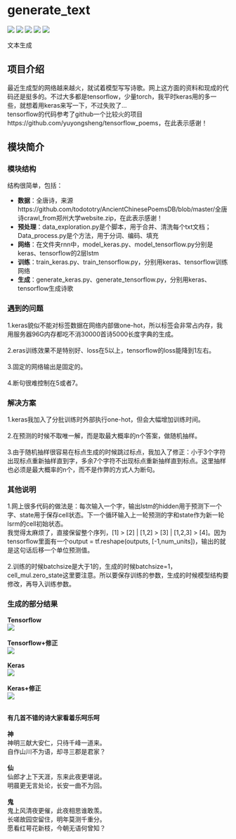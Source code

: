 # generate_text
[![](https://img.shields.io/badge/Python-3.5,3.6-blue.svg)](https://www.python.org/)
[![](https://img.shields.io/badge/pandas-0.23.0-brightgreen.svg)](https://pypi.python.org/pypi/pandas/0.23.0)
[![](https://img.shields.io/badge/numpy-1.14.3-brightgreen.svg)](https://pypi.python.org/pypi/numpy/1.14.3)
[![](https://img.shields.io/badge/keras-2.1.6-brightgreen.svg)](https://pypi.python.org/pypi/keras/2.1.6)
[![](https://img.shields.io/badge/tensorflow-1.6.0-brightgreen.svg)](https://pypi.python.org/pypi/tensorflow/1.6.0)<br>

文本生成

## **项目介绍**
最近生成型的网络越来越火，就试着模型写写诗歌。网上这方面的资料和现成的代码还是挺多的。不过大多都是tensorflow，少量torch，我平时keras用的多一些，就想着用keras来写一下，不过失败了...<br>
tensorflow的代码参考了github一个比较火的项目https://github.com/yuyongsheng/tensorflow_poems，在此表示感谢！

## **模块简介**
### 模块结构
结构很简单，包括：<br>
* **数据**：全唐诗，来源https://github.com/todototry/AncientChinesePoemsDB/blob/master/全唐诗crawl_from郑州大学website.zip，在此表示感谢！<br>
* **预处理**：data_exploration.py是个脚本，用于合并、清洗每个txt文档；Data_process.py是个方法，用于分词、编码、填充<br>
* **网络**：在文件夹rnn中，model_keras.py、model_tensorflow.py分别是keras、tensorflow的2层lstm<br>
* **训练**：train_keras.py、train_tensorflow.py，分别用keras、tensorflow训练网络<br>
* **生成**：generate_keras.py、generate_tensorflow.py，分别用keras、tensorflow生成诗歌<br>

### 遇到的问题
1.keras貌似不能对标签数据在网络内部做one-hot，所以标签会非常占内存，我用服务器96G内存都吃不消30000首诗5000长度字典的生成。<br>
<br>
2.eras训练效果不是特别好、loss在5以上，tensorflow的loss能降到1左右。<br>
<br>
3.固定的网络输出是固定的。<br>
<br>
4.断句很难控制在5或者7。<br>

### 解决方案
1.keras我加入了分批训练时外部执行one-hot，但会大幅增加训练时间。<br>
<br>
2.在预测的时候不取唯一解，而是取最大概率的n个答案，做随机抽样。<br>
<br>
3.由于随机抽样很容易在标点生成的时候跳过标点，我加入了修正：小于3个字符出现标点重新抽样直到字，多余7个字符不出现标点重新抽样直到标点。这里抽样也必须是最大概率的n个，而不是作弊的方式人为断句。<br>

### 其他说明
1.网上很多代码的做法是：每次输入一个字，输出lstm的hidden用于预测下一个字、state用于保存cell状态。下一个循环输入上一轮预测的字和state作为新一轮lsrm的cell初始状态。<br>
我觉得太麻烦了，直接保留整个序列，[1] > [2] | [1,2] > [3] | [1,2,3] > [4]。因为tensorflow里面有一个output = tf.reshape(outputs, [-1,num_units])，输出的就是这句话后移一个单位预测值。<br>
<br>
2.训练的时候batchsize是大于1的，生成的时候batchsize=1，cell_mul.zero_state这里要注意。所以要保存训练的参数，生成的时候模型结构要修改，再导入训练参数。

### 生成的部分结果
**Tensorflow**<br>
![](https://github.com/renjunxiang/generate_text/blob/master/picture/tensorflow.jpg)<br><br>
**Tensorflow+修正**<br>
![](https://github.com/renjunxiang/generate_text/blob/master/picture/tensorflow_correct.jpg)<br><br>
**Keras**<br>
![](https://github.com/renjunxiang/generate_text/blob/master/picture/keras.jpg)<br><br>
**Keras+修正**<br>
![](https://github.com/renjunxiang/generate_text/blob/master/picture/keras_correct.jpg)<br><br>

**有几首不错的诗大家看着乐呵乐呵**<br>
<br>
**神**<br>
神明三献大安仁，只待千峰一道来。<br>
自作山川不为语，却寻三郡是君家？<br>
<br>
**仙**<br>
仙郎才上下天涯，东来此夜更堪说。<br>
明晨更无言处论，长安一曲不为回。<br>
<br>
**鬼**<br>
鬼上风清夜更催，此夜相思谁敢羡。<br>
长嗟故园空留住，明年莫测千重分。<br>
愿看红萼花新枝，今朝无语何曾知？<br>